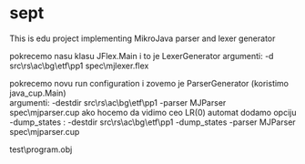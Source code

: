 # sept

This is edu project implementing MikroJava parser and lexer generator

pokrecemo nasu klasu JFlex.Main
i to je LexerGenerator
argumenti: -d src\rs\ac\bg\etf\pp1 spec\mjlexer.flex


pokrecemo novu run configuration i zovemo je ParserGenerator 
(koristimo java_cup.Main)	
argumenti: -destdir src\rs\ac\bg\etf\pp1 -parser MJParser spec\mjparser.cup
ako hocemo da vidimo ceo LR(0) automat dodamo opciju -dump_states : -destdir    src\rs\ac\bg\etf\pp1 -dump_states -parser MJParser spec\mjparser.cup

test\program.obj
